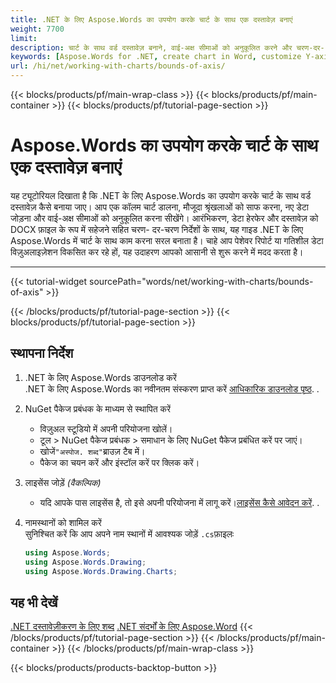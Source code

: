```yaml
---
title: .NET के लिए Aspose.Words का उपयोग करके चार्ट के साथ एक दस्तावेज़ बनाएं
weight: 7700
limit: 
description: चार्ट के साथ वर्ड दस्तावेज़ बनाने, वाई-अक्ष सीमाओं को अनुकूलित करने और चरण-दर- चरण निर्देशों के साथ .NET के लिए "एस्पोज.वर्ड्स" का उपयोग करके DOCX के रूप में सहेजने का तरीका जानें।
keywords: [Aspose.Words for .NET, create chart in Word, customize Y-axis, DOCX chart creation, Word document chart tutorial, .NET Word chart example]
url: /hi/net/working-with-charts/bounds-of-axis/
---
```

{{< blocks/products/pf/main-wrap-class >}}
{{< blocks/products/pf/main-container >}}
{{< blocks/products/pf/tutorial-page-section >}}

# Aspose.Words का उपयोग करके चार्ट के साथ एक दस्तावेज़ बनाएं

यह ट्यूटोरियल दिखाता है कि .NET के लिए Aspose.Words का उपयोग करके चार्ट के साथ वर्ड दस्तावेज़ कैसे बनाया जाए। आप एक कॉलम चार्ट डालना, मौजूदा श्रृंखलाओं को साफ करना, नए डेटा जोड़ना और वाई-अक्ष सीमाओं को अनुकूलित करना सीखेंगे। आरंभिकरण, डेटा हेरफेर और दस्तावेज़ को DOCX फ़ाइल के रूप में सहेजने सहित चरण- दर-चरण निर्देशों के साथ, यह गाइड .NET के लिए Aspose.Words में चार्ट के साथ काम करना सरल बनाता है। चाहे आप पेशेवर रिपोर्ट या गतिशील डेटा विज़ुअलाइज़ेशन विकसित कर रहे हों, यह उदाहरण आपको आसानी से शुरू करने में मदद करता है।

---
{{< tutorial-widget sourcePath="words/net/working-with-charts/bounds-of-axis" >}}

{{< /blocks/products/pf/tutorial-page-section >}}
{{< blocks/products/pf/tutorial-page-section >}}
## स्थापना निर्देश  

1. .NET के लिए Aspose.Words डाउनलोड करें  
   .NET के लिए Aspose.Words का नवीनतम संस्करण प्राप्त करें [आधिकारिक डाउनलोड पृष्ठ](https://releases.aspose.com/words/net/). .  

2. NuGet पैकेज प्रबंधक के माध्यम से स्थापित करें  
   * विज़ुअल स्टूडियो में अपनी परियोजना खोलें।  
   * टूल > NuGet पैकेज प्रबंधक > समाधान के लिए NuGet पैकेज प्रबंधित करें पर जाएं।  
   * खोजें`"अस्पोज. शब्द"`ब्राउज़ टैब में।  
   * पैकेज का चयन करें और इंस्टॉल करें पर क्लिक करें।  

3. लाइसेंस जोड़ें _(वैकल्पिक)_  
   * यदि आपके पास लाइसेंस है, तो इसे अपनी परियोजना में लागू करें।[लाइसेंस कैसे आवेदन करें](https://purchase.aspose.com/temporary-license/). .  

4. नामस्थानों को शामिल करें  
   सुनिश्चित करें कि आप अपने नाम स्थानों में आवश्यक जोड़ें `.cs`फ़ाइलः  
   ```csharp
   using Aspose.Words;
   using Aspose.Words.Drawing;
   using Aspose.Words.Drawing.Charts;
   ```

## यह भी देखें
[.NET दस्तावेज़ीकरण के लिए शब्द](https://docs.aspose.com/words/net/)
[.NET संदर्भों के लिए Aspose.Word](https://reference.aspose.com/words/net/)
{{< /blocks/products/pf/tutorial-page-section >}}
{{< /blocks/products/pf/main-container >}}
{{< /blocks/products/pf/main-wrap-class >}}

{{< blocks/products/products-backtop-button >}}
